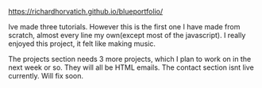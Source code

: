 https://richardhorvatich.github.io/blueportfolio/

Ive made three tutorials. However this is the first one I have made from scratch, almost every line my own(except most of the javascript).
I really enjoyed this project, it felt like making music. 

The projects section needs 3 more projects, which I plan to work on in the next week or so. They will all be HTML emails. 
The contact section isnt live currently. Will fix soon. 
